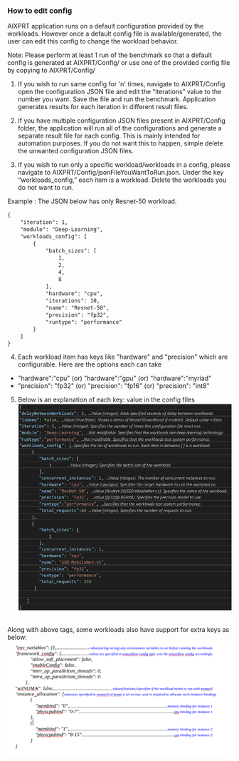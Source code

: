 ### How to edit config

AIXPRT application runs on a default configuration provided by the workloads. However once a default config file is available/generated, the user can edit this config to change the workload behavior.

Note: Please perform at least 1 run of the benchmark so that a default config is generated at AIXPRT/Config/ or use one of the provided config file by copying to AIXPRT/Config/

1. If you wish to run same config for 'n' times, navigate to AIXPRT/Config open the configuration JSON file and edit the “iterations” value to the number you want. Save the file and run the benchmark. Application generates results for each iteration in different result files.

2. If you have multiple configuration JSON files present in AIXPRT/Config folder, the application will run all of the configurations and generate a separate result file for each config. This is mainly intended for automation purposes. If you do not want this to happen, simple delete the unwanted configuration JSON files.

3. If you wish to run only a specific workload/workloads in a config, please navigate to AIXPRT/Config/jsonFileYouWantToRun.json. Under the key “workloads_config,” each item is a workload. Delete the workloads you do not want to run.

Example  :  The JSON below has only Resnet-50 workload.

```
{
    "iteration": 1,
    "module": "Deep-Learning",
    "workloads_config": [
        {
            "batch_sizes": [
                1,
                2,
                4,
                8
            ],
            "hardware": "cpu",
            "iterations": 10,
            "name": "Resnet-50",
            "precision": "fp32",
            "runtype": "performance"
        }
    ]
}
```
4. Each workload item has keys like "hardware" and "precision" which are configurable. Here are the options each can take
* "hardware":"cpu" (or) "hardware":"gpu" (or) "hardware":"myriad"
* "precision": "fp32" (or) "precision": "fp16" (or) "precision": "int8"


5. Below is an explanation of each key: value in the config files <br/>
![alt text](https://github.com/BenchmarkXPRT/Public-AIXPRT-Resources/blob/master/assets/config_details.png)

<br/> Along with above tags, some workloads also have support for extra keys as below: <br/>
![alt text](https://github.com/BenchmarkXPRT/Public-AIXPRT-Resources/blob/master/assets/additional_config_keys.png)
